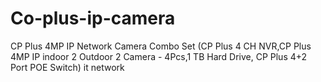 # Co-plus-ip-camera
CP Plus 4MP IP Network Camera Combo Set (CP Plus 4 CH NVR,CP Plus 4MP IP indoor 2 Outdoor  2 Camera - 4Pcs,1 TB Hard Drive, CP Plus 4+2 Port POE Switch)
it network
